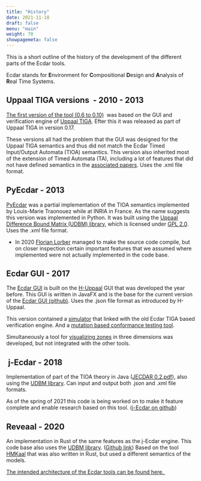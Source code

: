 ```yaml
---
title: "History"
date: 2021-11-18
draft: false
menu: "main"
weight: 70
showpagemeta: false
---
```


This is a short outline of the history of the development of the different parts of the Ecdar tools.

Ecdar stands for <strong>E</strong>nvironment for <strong>C</strong>ompositional <strong>D</strong>esign and <strong>A</strong>nalysis of <strong>R</strong>eal Time Systems.
<h2>Uppaal TIGA versions  - 2010 - 2013</h2>
<a href="http://people.cs.aau.dk/~adavid/ecdar/">The first version of the tool (0.6 to 0.10)</a>  was based on the GUI and verification engine of <a href="http://people.cs.aau.dk/~adavid/tiga/">Uppaal TIGA</a>. Efter this it was released as part of Uppaal TIGA in version 0.17.

These versions all had the problem that the GUI was designed for the Uppaal TIGA semantics and thus did not match the Ecdar Timed Input/Output Automata (TIOA) semantics. This version also inherited most of the extension of Timed Automata (TA), including a lot of features that did not have defined semantics in the <a href="http://ulrik.blog.aau.dk/ecdar/">associated papers</a>. Uses the .xml file format.
<h2>PyEcdar - 2013</h2>
<a href="https://project.inria.fr/pyecdar/">PyEcdar</a> was a partial implementation of the TIOA semantics implemented by Louis-Marie Traonouez while at INRIA in France. As the name suggests this version was implemented in Python. It was built using the <a href="https://github.com/UPPAALModelChecker/UDBM">Uppaal Difference Bound Matrix (UDBM) library</a>, which is licensed under <a href="https://www.gnu.org/licenses/old-licenses/gpl-2.0.html">GPL 2.0</a>.  Uses the .xml file format.
<ul>
 	<li>In 2020 <a href="https://vbn.aau.dk/da/persons/139233">Florian Lorber</a> managed to make the source code compile, but on closer inspection certain important features that we assumed where implemented were not actually implemented in the code base.</li>
</ul>
<h2>Ecdar GUI - 2017</h2>
The <a href="http://ulrik.blog.aau.dk/ecdar/ecdar-gui/">Ecdar GUI</a> is built on the <a href="http://ulrik.blog.aau.dk/h-uppaal/">H-Uppaal</a> GUI that was developed the year before. This GUI is written in JavaFX and is the base for the current version of the <a href="https://github.com/Ecdar/Ecdar-GUI">Ecdar GUI (github)</a>. Uses the .json file format as introduced by H-Uppaal.

This version contained a <a href="http://people.cs.aau.dk/~ulrik/ecdar/StudentReports/Ecdar-VisualSimulator.pdf"> simulator</a> that linked with the old Ecdar TIGA based verification engine. And a <a href="http://eptcs.web.cse.unsw.edu.au/paper.cgi?GandALF18.11">mutation based conformance testing tool</a>.

Simultaneously a tool for <a href="http://ulrik.blog.aau.dk/ecdar/ecdar-gui/">visualizing zones</a> in three dimensions was developed, but not integrated with the other tools.
<h2> j-Ecdar - 2018</h2>
Implementation of part of the TIOA theory in Java (<a href="https://projekter.aau.dk/projekter/files/305757029/JECDAR_0.2.pdf">JECDAR 0.2.pdf</a>), also using the <a href="https://github.com/UPPAALModelChecker/UDBM">UDBM library</a>. Can input and output both .json and .xml file formats.

As of the spring of 2021 this code is being worked on to make it feature complete and enable research based on this tool. (<a href="https://github.com/Ecdar/j-Ecdar">j-Ecdar on github</a>)
<h2>Reveaal - 2020</h2>
An implementation in Rust of the same features as the j-Ecdar engine. This code base also uses the <a href="https://github.com/UPPAALModelChecker/UDBM">UDBM library</a>. (<a href="https://github.com/Ecdar/Reveaal">Github link</a>) Based on the tool <a href="http://ulrik.blog.aau.dk/hmk/">HMKaal</a> that was also written in Rust, but used a different semantics of the models.

<a href="http://ulrik.blog.aau.dk/ecdar/ecdar-architecture/">The intended architecture of the Ecdar tools can be found here. </a>
